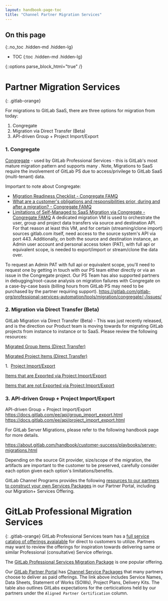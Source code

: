 ```yaml
---
layout: handbook-page-toc
title: "Channel Partner Migration Services"
---
```



## On this page
{:.no_toc .hidden-md .hidden-lg}

- TOC
{:toc .hidden-md .hidden-lg}
<link rel="stylesheet" type="text/css" href="/stylesheets/biztech.css" />
{::options parse_block_html="true" /}

# Partner Migration Services
{: .gitlab-orange}

For migrations to GitLab SaaS, there are three options for migration from today:

1.  Congregate
2.  Migration via Direct Transfer (Beta)
3.  API-driven Group + Project Import/Export

### 1.  Congregate
[Congregate](https://gitlab-org.gitlab.io/professional-services-automation/tools/migration/congregate/) - used by GitLab Professional Services - this is GitLab's most mature migration pattern and supports many . Note, Migrations to SaaS require the involvement of GitLab PS due to access/privilege to GitLab SaaS (multi-tenant) data. 

Important to note about Congregate:

- [Migration Readiness Checklist - Congregate FAMQ](https://gitlab.com/gitlab-org/professional-services-automation/tools/migration/congregate/-/blob/master/customer/migration-readiness-checklist.md)
- [What are a customer's obligations and responsibilities prior, during and after a migration? - Congregate FAMQ](https://gitlab.com/gitlab-org/professional-services-automation/tools/migration/congregate/-/blob/master/customer/famq.md#what-are-a-customers-obligations-and-responsibilities-prior-during-and-after-a-migration)
- [Limitations of Self-Managed to SaaS Migration via Congregate - Congregate FAMQ](https://gitlab.com/gitlab-org/professional-services-automation/tools/migration/congregate/-/blob/master/customer/famq.md#what-level-of-instance-access-and-permission-are-needed-for-migrating)
A dedicated migration VM is used to orchestrate the user, group and project data transfers via source and destination API. For that reason at least this VM, and for certain (streaming/clone import) sources gitlab.com itself, need access to the source system's API via port 443.
Additionally, on both the source and destination instance, an Admin user account and personal access token (PAT), with full api or equivalent scope, is needed to export/import or stream/clone the data over.
 
To request an Admin PAT with full api or equivalent scope, you'll need to request one by getting in touch with our PS team either directly or via an issue in the Congregate project. Our PS Team has also supported partners in debugging/root-cause analysis on migration failures with Congregate on a case-by-case basis (billing hours from GitLab PS may need to be purchased by the partner requiring support).
https://gitlab.com/gitlab-org/professional-services-automation/tools/migration/congregate/-/issues/

### 2.  Migration via Direct Transfer (Beta)
GitLab Migration via Direct Transfer (Beta) - This was just recently released, and is the direction our Product team is moving towards for migrating GitLab projects from instance to instance or to SaaS. Please review the following resources:

[Migrated Group Items (Direct Transfer)](https://docs.gitlab.com/ee/user/group/import/index.html#migrated-group-items)

[Migrated Project Items (Direct Transfer)](https://docs.gitlab.com/ee/user/group/import/index.html#migrated-project-items-beta)

1.  [Project Import/Export](https://docs.gitlab.com/ee/user/project/settings/import_export.html)

[Items that are Exported via Project Import/Export](https://docs.gitlab.com/ee/user/project/settings/import_export.html#items-that-are-exported)

[Items that are not Exported via Project Import/Export](https://docs.gitlab.com/ee/user/project/settings/import_export.html#items-that-are-not-exported)

### 3.  API-driven Group + Project Import/Export
API-driven Group + Project Import/Export
https://docs.gitlab.com/ee/api/group_import_export.html
https://docs.gitlab.com/ee/api/project_import_export.html

For GitLab Server Migrations, please refer to the following handbook page for more details.

https://about.gitlab.com/handbook/customer-success/playbooks/server-migrations.html

Depending on the source Git provider, size/scope of the migration, the artifacts are important to the customer to be preserved, carefully consider each option given each option's limitations/benefits.

GitLab Channel Programs provides the following [resources to our partners to construct your own Services Packages](https://partners.gitlab.com/prm/English/c/Channel_Service_Packages) in our Partner Portal, including our Migration+ Services Offering.

# GitLab Professional Migration Services
{: .gitlab-orange}
GitLab Professional Services team has a [full service catalog of offerings avaialable](https://about.gitlab.com/services/catalog/) for direct to customers to utilize. Partners may want to review the offerings for inspiration towards delivering same or similar Professional (consultative) Service offerings. 

The [GitLab Professional Services Migration Package](https://drive.google.com/file/d/1SK4iEg3XKx2nBWNo7xDlBbjLfOe1cFhB/view) is one popular offering.

Our [GitLab Partner Portal](https://partners.gitlab.com/English/) has [Channel Service Packages](https://partners.gitlab.com/prm/English/c/Channel_Service_Packages) that many partners choose to deliver as paid offerings. The link above includes Service Names, Data Sheets, Statement of Works (SOWs), Project Plans, Delivery Kits. The table also outlines GitLabs expectations for the certicications held by our partners under the `Aligned Partner Certification` column.